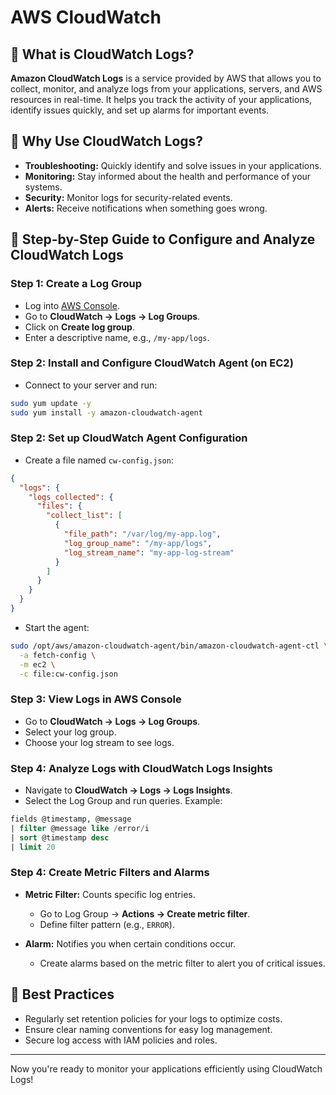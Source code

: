 # AWS CloudWatch

## 📖 **What is CloudWatch Logs?**

**Amazon CloudWatch Logs** is a service provided by AWS that allows you to collect, monitor, and analyze logs from your applications, servers, and AWS resources in real-time. It helps you track the activity of your applications, identify issues quickly, and set up alarms for important events.

## 📌 **Why Use CloudWatch Logs?**

- **Troubleshooting:** Quickly identify and solve issues in your applications.
- **Monitoring:** Stay informed about the health and performance of your systems.
- **Security:** Monitor logs for security-related events.
- **Alerts:** Receive notifications when something goes wrong.

## 🚀 **Step-by-Step Guide to Configure and Analyze CloudWatch Logs**

### Step 1: Create a Log Group

- Log into [AWS Console](https://console.aws.amazon.com/cloudwatch/).
- Go to **CloudWatch → Logs → Log Groups**.
- Click on **Create log group**.
- Enter a descriptive name, e.g., `/my-app/logs`.

### Step 2: Install and Configure CloudWatch Agent (on EC2)

- Connect to your server and run:

```bash
sudo yum update -y
sudo yum install -y amazon-cloudwatch-agent
```

### Step 2: Set up CloudWatch Agent Configuration

- Create a file named `cw-config.json`:

```json
{
  "logs": {
    "logs_collected": {
      "files": {
        "collect_list": [
          {
            "file_path": "/var/log/my-app.log",
            "log_group_name": "/my-app/logs",
            "log_stream_name": "my-app-log-stream"
          }
        ]
      }
    }
  }
}
```

- Start the agent:

```bash
sudo /opt/aws/amazon-cloudwatch-agent/bin/amazon-cloudwatch-agent-ctl \
  -a fetch-config \
  -m ec2 \
  -c file:cw-config.json
```

### Step 3: View Logs in AWS Console

- Go to **CloudWatch → Logs → Log Groups**.
- Select your log group.
- Choose your log stream to see logs.

### Step 4: Analyze Logs with CloudWatch Logs Insights

- Navigate to **CloudWatch → Logs → Logs Insights**.
- Select the Log Group and run queries. Example:

```sql
fields @timestamp, @message
| filter @message like /error/i
| sort @timestamp desc
| limit 20
```

### Step 4: Create Metric Filters and Alarms

- **Metric Filter:** Counts specific log entries.
    - Go to Log Group → **Actions → Create metric filter**.
    - Define filter pattern (e.g., `ERROR`).

- **Alarm:** Notifies you when certain conditions occur.
    - Create alarms based on the metric filter to alert you of critical issues.

## 🚀 **Best Practices**

- Regularly set retention policies for your logs to optimize costs.
- Ensure clear naming conventions for easy log management.
- Secure log access with IAM policies and roles.

---

Now you're ready to monitor your applications efficiently using CloudWatch Logs!

